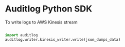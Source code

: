 # Auditlog Python SDK

To write logs to AWS Kinesis stream

``` python

import auditlog
auditlog.writer.kinesis_writer.write(json_dumps_data)

```
